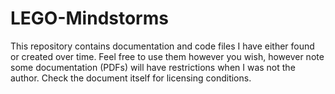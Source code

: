 # LEGO-Mindstorms

This repository contains documentation and code files I have either found or created over time. Feel free to use them however you wish, however note some documentation (PDFs) will have restrictions when I was not the author. Check the document itself for licensing conditions.
